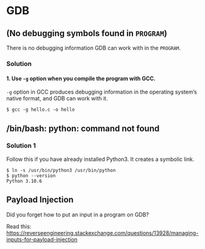 # GDB
## (No debugging symbols found in `PROGRAM`)
There is no debugging information GDB can work with in the `PROGRAM`.
### Solution
#### 1. Use `-g` option when you compile the program with GCC.
`-g` option in GCC produces debugging information in the operating system’s native format, and GDB can work with it.

    $ gcc -g hello.c -o hello

## /bin/bash: python: command not found
### Solution 1
Follow this if you have already installed Python3. It creates a symbolic link.

    $ ln -s /usr/bin/python3 /usr/bin/python
    $ python --version
    Python 3.10.6

## Payload Injection
Did you forget how to put an input in a program on GDB?

Read this: https://reverseengineering.stackexchange.com/questions/13928/managing-inputs-for-payload-injection
